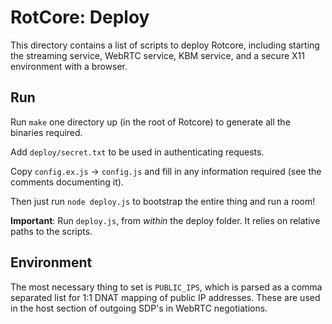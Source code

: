 # RotCore: Deploy

This directory contains a list of scripts to deploy Rotcore, including starting the streaming service,
WebRTC service, KBM service, and a secure X11 environment with a browser.

## Run

Run `make` one directory up (in the root of Rotcore) to generate all the binaries required.

Add `deploy/secret.txt` to be used in authenticating requests.

Copy `config.ex.js` -> `config.js` and fill in any information required (see the comments documenting it).

Then just run `node deploy.js` to bootstrap the entire thing and run a room!

**Important**: Run `deploy.js`, from *within* the deploy folder. It relies on relative paths to the scripts.

## Environment

The most necessary thing to set is `PUBLIC_IPS`, which is parsed as a comma separated list for 1:1 DNAT mapping
of public IP addresses. These are used in the host section of outgoing SDP's in WebRTC negotiations.
